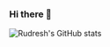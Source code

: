 ### Hi there 👋

![Rudresh's GitHub stats](https://github-readme-stats.vercel.app/api?username=patelrudy&count_private=true&show_icons=true)
